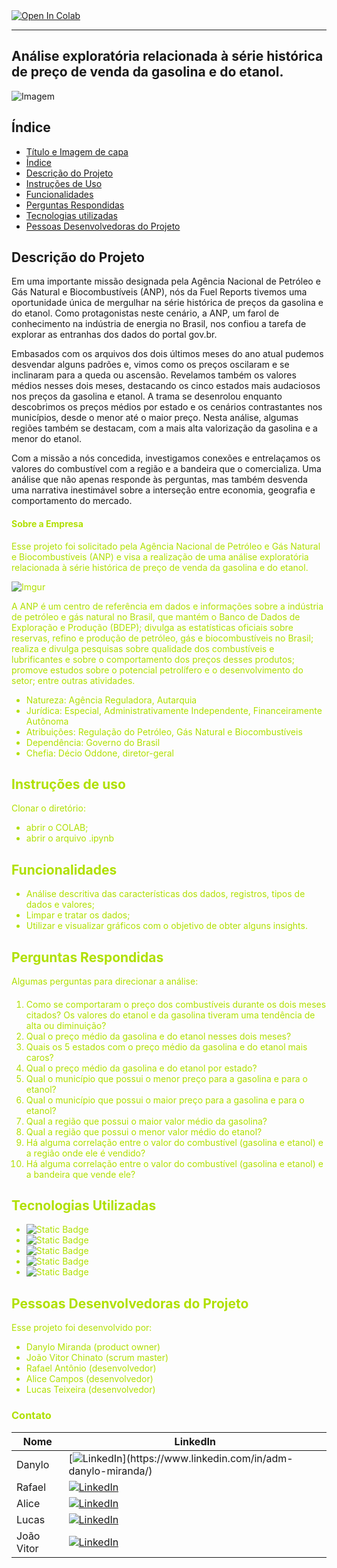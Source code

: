 <a target="_blank" href="https://colab.research.google.com/github/danylo-miranda/Fuel-Reports">
  <img src="https://colab.research.google.com/assets/colab-badge.svg" alt="Open In Colab"/>
</a>

---

## Análise exploratória relacionada à série histórica de preço de venda da gasolina e do etanol.


![Imagem](https://i.imgur.com/rLlABQU.png)



## Índice 

* [Título e Imagem de capa](#Título-e-Imagem-de-capa)
* [Índice](#índice)
* [Descrição do Projeto](#descrição-do-projeto)
* [Instruções de Uso](#instrução-de-uso)
* [Funcionalidades](#funcionalidades)
* [Perguntas Respondidas](#perguntas-respondidas)
* [Tecnologias utilizadas](#tecnologias-utilizadas)
* [Pessoas Desenvolvedoras do Projeto](#pessoas-desenvolvedoras)


## Descrição do Projeto

Em uma importante missão designada pela Agência Nacional de Petróleo e Gás Natural e Biocombustíveis (ANP), nós da Fuel Reports tivemos uma oportunidade única de mergulhar na série histórica de preços da gasolina e do etanol. Como protagonistas neste cenário, a ANP, um farol de conhecimento na indústria de energia no Brasil, nos confiou a tarefa de explorar as entranhas dos dados do portal gov.br. 

Embasados com os arquivos dos dois últimos meses do ano atual pudemos desvendar alguns padrões e, vimos como os preços oscilaram e se inclinaram para a queda ou ascensão. Revelamos também os valores médios nesses dois meses, destacando os cinco estados mais audaciosos nos preços da gasolina e etanol. A trama se desenrolou enquanto descobrimos os preços médios por estado e os cenários contrastantes nos municípios, desde o menor até o maior preço. Nesta análise, algumas regiões também se destacam, com a mais alta valorização da gasolina e a menor do etanol.

Com a missão a nós concedida, investigamos conexões e entrelaçamos os valores do combustível com a região e a bandeira que o comercializa. Uma análise que não apenas responde às perguntas, mas também desvenda uma narrativa inestimável sobre a interseção entre economia, geografia e comportamento do mercado.

#### <font color = bluelight> Sobre a Empresa

Esse projeto foi solicitado pela Agência Nacional de Petróleo e Gás
Natural e Biocombustíveis (ANP) e visa a realização de uma análise exploratória
relacionada à série histórica de preço de venda da gasolina e do etanol.

![Imgur](https://i.imgur.com/vpCTyKv.jpg)

A ANP é um centro de referência em dados e informações sobre a indústria de
petróleo e gás natural no Brasil, que mantém o Banco de Dados de Exploração e
Produção (BDEP); divulga as estatísticas oficiais sobre reservas, refino e produção
de petróleo, gás e biocombustíveis no Brasil; realiza e divulga pesquisas sobre
qualidade dos combustíveis e lubrificantes e sobre o comportamento dos preços
desses produtos; promove estudos sobre o potencial petrolífero e o
desenvolvimento do setor; entre outras atividades.
- Natureza:	Agência Reguladora, Autarquia
- Jurídica: Especial, Administrativamente Independente, Financeiramente Autônoma
- Atribuições:	Regulação do Petróleo, Gás Natural e Biocombustíveis
- Dependência:	Governo do Brasil
- Chefia:	Décio Oddone, diretor-geral
    
## Instruções de uso

Clonar o diretório:
* abrir o COLAB;
* abrir o arquivo .ipynb

## Funcionalidades

*   Análise descritiva das características dos dados, registros, tipos de dados
    e valores;
*   Limpar e tratar os dados;
*   Utilizar e visualizar gráficos com o objetivo de obter alguns insights.

## Perguntas Respondidas 

Algumas perguntas para direcionar a análise:
  #### <font color = bluelight>
1. Como se comportaram o preço dos combustíveis durante os dois meses citados? Os valores do
etanol e da gasolina tiveram uma tendência de alta ou diminuição?
2.  Qual o preço médio da gasolina e do etanol nesses dois meses?
3. Quais os 5 estados com o preço médio da gasolina e do etanol mais caros?
4.  Qual o preço médio da gasolina e do etanol por estado?
5.  Qual o município que possui o menor preço para a gasolina e para o etanol?
6. Qual o município que possui o maior preço para a gasolina e para o etanol?
7. Qual a região que possui o maior valor médio da gasolina?
8. Qual a região que possui o menor valor médio do etanol?
9. Há alguma correlação entre o valor do combustível (gasolina e etanol) e a região onde ele é vendido?
10. Há alguma correlação entre o valor do combustível (gasolina e etanol) e a bandeira que vende ele?
    
## Tecnologias Utilizadas

* ![Static Badge](https://img.shields.io/badge/%20-Pandas-%23150458?style=plano&logo=Pandas&cacheSeconds=%203600)
* ![Static Badge](https://img.shields.io/badge/%20-Google_Colab-black?style=plano&logo=Google%20Colab&logoColor=%23F9AB00&cacheSeconds=%203600)
* ![Static Badge](https://img.shields.io/badge/%20-Python-black?style=plano&logo=Python&logoColor=%233776AB&cacheSeconds=%203600)
* ![Static Badge](https://img.shields.io/badge/%20-Numpy-%23013243?style=plano&logo=Numpy&cacheSeconds=%203600)
* ![Static Badge](https://img.shields.io/badge/%20-Matplotlib-blue?style=plano&logo=Matplotlib&logoColor=%233776AB&cacheSeconds=%203600)

## Pessoas Desenvolvedoras do Projeto
Esse projeto foi desenvolvido por:

- Danylo Miranda (product owner)
- João Vitor Chinato (scrum master)
- Rafael Antônio (desenvolvedor)
- Alice Campos (desenvolvedor)
- Lucas Teixeira (desenvolvedor)


### Contato

| Nome       | LinkedIn |
|------------|----------|
| Danylo     | [![LinkedIn](https://img.shields.io/badge/-LinkedIn-blue?style=flat-square&logo=Linkedin&logoColor=white&link=[https://www.linkedin.com/in/adm-danylo-miranda/](https://www.linkedin.com/in/adm-danylo-miranda/))](https://www.linkedin.com/in/adm-danylo-miranda/) |
| Rafael     | [![LinkedIn](https://img.shields.io/badge/-LinkedIn-blue?style=flat-square&logo=Linkedin&logoColor=white&link=https://www.linkedin.com/in/rafael-antonio-759a04241/)](https://www.linkedin.com/in/rafael-antonio-759a04241/) |
| Alice      | [![LinkedIn](https://img.shields.io/badge/-LinkedIn-blue?style=flat-square&logo=Linkedin&logoColor=white&link=https://www.linkedin.com/in/alicecalagecampos/)](https://www.linkedin.com/in/alicecalagecampos/) |
| Lucas      | [![LinkedIn](https://img.shields.io/badge/-LinkedIn-blue?style=flat-square&logo=Linkedin&logoColor=white&link=https://www.linkedin.com/in/lucstx/)](https://www.linkedin.com/in/lucstx/) |
| João Vitor | [![LinkedIn](https://img.shields.io/badge/-LinkedIn-blue?style=flat-square&logo=Linkedin&logoColor=white&link=https://www.linkedin.com/in/joao-vitor-cunha-chinato/)](https://www.linkedin.com/in/joao-vitor-cunha-chinato/) |
